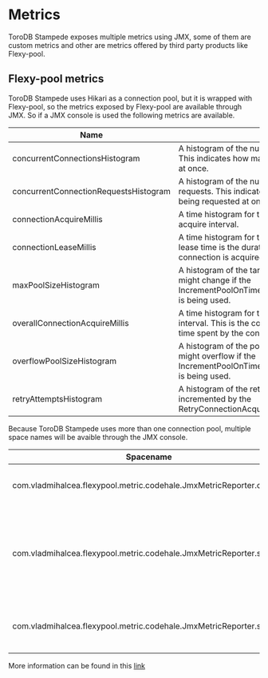 <h1>Metrics</h1>

ToroDB Stampede exposes multiple metrics using JMX, some of them are custom metrics and other are metrics offered by third party products like Flexy-pool. 

## Flexy-pool metrics

ToroDB Stampede uses Hikari as a connection pool, but it is wrapped with Flexy-pool, so the metrics exposed by Flexy-pool are available through JMX. So if a JMX console is used the following metrics are available.


| Name | Description |
|------|-------------|
| concurrentConnectionsHistogram | A histogram of the number of concurrent connections. This indicates how many connections are being used at once. |
| concurrentConnectionRequestsHistogram | A histogram of the number of concurrent connection requests. This indicates how many connection are being requested at once. |
| connectionAcquireMillis | A time histogram for the target data source connection acquire interval. |
| connectionLeaseMillis | A time histogram for the connection lease time. The lease time is the duration between the moment a connection is acquired and the time it gets released. |
| maxPoolSizeHistogram | A histogram of the target pool size. The pool size might change if the IncrementPoolOnTimeoutConnectionAcquiringStrategy is being used. |
| overallConnectionAcquireMillis | A time histogram for the total connection acquire interval. This is the connectionAcquireMillis plus the time spent by the connection acquire strategies. |
| overflowPoolSizeHistogram | A histogram of the pool size overflowing. The pool size might overflow if the IncrementPoolOnTimeoutConnectionAcquiringStrategy is being used. |
| retryAttemptsHistogram | A histogram of the retry attempts number. This is incremented by the RetryConnectionAcquiringStrategy. |

Because ToroDB Stampede uses more than one connection pool, multiple space names will be avaible through the JMX console. 

| Spacename | Description |
|-----------|-------------|
| com.vladmihalcea.flexypool.metric.codehale.JmxMetricReporter.cursors | Read only connections used by the system. |
| com.vladmihalcea.flexypool.metric.codehale.JmxMetricReporter.session | Connections used by the system to do the replication process from the MongoDB instance. |
| com.vladmihalcea.flexypool.metric.codehale.JmxMetricReporter.system | Connections used by the system to do internal operations.  |

More information can be found in this [link](https://github.com/vladmihalcea/flexy-pool)